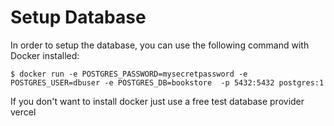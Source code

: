 # Setup Database

In order to setup the database, you can use the following command with Docker installed:

```$ docker run -e POSTGRES_PASSWORD=mysecretpassword -e POSTGRES_USER=dbuser -e POSTGRES_DB=bookstore  -p 5432:5432 postgres:1```

If you don't want to install docker just use a free test database provider vercel
